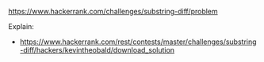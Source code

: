 https://www.hackerrank.com/challenges/substring-diff/problem

Explain:

- https://www.hackerrank.com/rest/contests/master/challenges/substring-diff/hackers/kevintheobald/download_solution
